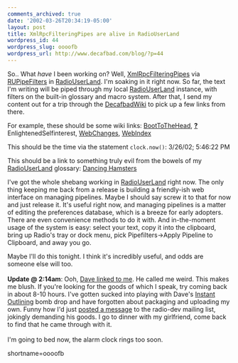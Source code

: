 ```yaml
---
comments_archived: true
date: '2002-03-26T20:34:19-05:00'
layout: post
title: XmlRpcFilteringPipes are alive in RadioUserLand
wordpress_id: 44
wordpress_slug: oooofb
wordpress_url: http://www.decafbad.com/blog/?p=44
---
```

So..  What <em>have</em> I been working on?  Well, <a href="http://www.decafbad.com/twiki/bin/view/Main/XmlRpcFilteringPipe">XmlRpcFilteringPipes</a> via <a href="http://www.decafbad.com/twiki/bin/view/Main/RUPipeFilters">RUPipeFilters</a> in <a href="http://www.decafbad.com/twiki/bin/view/Main/RadioUserLand">RadioUserLand</a>.  I'm soaking in it right now.  So far, the text I'm writing will be piped through my local <a href="http://www.decafbad.com/twiki/bin/view/Main/RadioUserLand">RadioUserLand</a> instance, with filters on the built-in glossary and macro system.  After that, I send my content out for a trip through the <a href="http://www.decafbad.com/twiki/bin/view/Main/DecafbadWiki">DecafbadWiki</a> to pick up a few links from there.<p>For example, these should be some wiki links:  <a href="http://www.decafbad.com/twiki/bin/view/Main/BootToTheHead">BootToTheHead</a>, <span style='background : ;'><a href="http://www.decafbad.com/twiki/bin/edit/Main/EnlightenedSelfinterest?topicparent=."><b>?</b></a><font color="">EnlightenedSelfinterest</font></span>, <a href="http://www.decafbad.com/twiki/bin/view/Main/WebChanges">WebChanges</a>, <a href="http://www.decafbad.com/twiki/bin/view/Main/WebIndex">WebIndex</a><p>This should be the time via the statement <code>clock.now()</code>: 3/26/02; 5:46:22 PM<p>This should be a link to something truly evil from the bowels of my <a href="http://www.decafbad.com/twiki/bin/view/Main/RadioUserLand">RadioUserLand</a> glossary: <a href="http://www.hamsterdance.com/">Dancing Hamsters</a><p>I've got the whole shebang working in <a href="http://www.decafbad.com/twiki/bin/view/Main/RadioUserLand">RadioUserLand</a> right now.  The only thing keeping me back from a release is building a friendly-ish web interface on managing pipelines.  Maybe I should say screw it to that for now and just release it.  It's useful right now, and managing pipelines is a matter of editing the preferences database, which is a breeze for early adopters.  There are even convenience methods to do it with.  And in-the-moment usage of the system is easy:  select your text, copy it into the clipboard, bring up Radio's tray or dock menu, pick Pipefilters->Apply Pipeline to Clipboard, and away you go.<p>Maybe I'll do this tonight.  I think it's incredibly useful, and odds are someone else will too.
<br /><br />
<b>Update @ 2:14am</b>:  Ooh, <a href="http://scriptingnews.userland.com/backissues/2002/03/26#l22fd24cb85118be484040146a8496563">Dave linked to me</a>.  He called me weird.  This makes me blush.  If you're looking for the goods of which I speak, try coming back in about 8-10 hours.  I've gotten sucked into playing with Dave's <a href="http://radio.outliners.com/beta">Instant Outlining</a> bomb drop and have forgotten about packaging and uploading my own.  Funny how I'd just <a href="http://groups.yahoo.com/group/radio-dev/message/5457">posted a message</a> to the radio-dev mailing list, jokingly demanding his goods.  I go to dinner with my girlfriend, come back to find that he  came through with it.
<br /><br />
I'm going to bed now, the alarm clock rings too soon.
<!--more-->
shortname=oooofb
